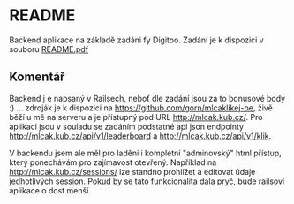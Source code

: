 # README

Backend aplikace na základě zadáni fy Digitoo. Zadání je k dispozici v souboru [README.pdf](README.pdf)

## Komentář

Backend j e napsaný v Railsech, neboť dle zadání jsou za to bonusové body :) ... zdroják je k dispozici na https://github.com/gorn/mlcaklikej-be,  živě běží u mě na serveru a je přístupný pod URL http://mlcak.kub.cz/. Pro aplikaci jsou v souladu se zadáním podstatné api json endpointy http://mlcak.kub.cz/api/v1/leaderboard a http://mlcak.kub.cz/api/v1/klik.

V backendu jsem ale měl pro ladění i kompletní "adminovský" html přístup, který ponechávám pro zajímavost otevřený. Například na http://mlcak.kub.cz/sessions/ lze standno prohlížet a editovat údaje jedhotlivých session. Pokud by se tato funkcionalita dala pryč, bude railsoví aplikace o dost menší.


